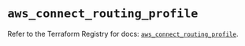 # `aws_connect_routing_profile`

Refer to the Terraform Registry for docs: [`aws_connect_routing_profile`](https://registry.terraform.io/providers/hashicorp/aws/5.62.0/docs/resources/connect_routing_profile).
